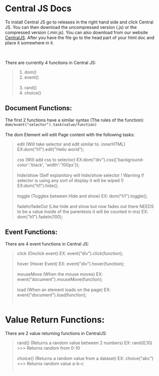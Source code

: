 # Central JS Docs
To install Central JS go to releases in the right hand side and click Central JS. You can then download the uncompressed version (.js) or the compressed version (.min.js). 
You can also download from our website [CentralJS](http://www.central-web-kit.rf.gd/?i=1). After you have the file go to the head part of your html doc and place it somewhere in it.

<br><br>
There are currently 4 functions in Central JS:
  >1. dom()<br>
  >2. event()<br><br>
  >3. rand()<br>
  >4. choice()<br>

## Document Functions:
The first 2 functions have a similar syntax (The rules of the function):<br>
```dom/event("selector").task(value/function)```<br><br>
The dom Element will edit Page content with the following tasks:

  >edit (Will take selector and edit similar to .innerHTML) EX:dom("h1").edit("Hello world");<br><br>
  >css (Will add css to selector) EX:dom("div").css({'background-color':'black', 'width':'100px'});<br><br>
  >hide/show (Self explanitory will hide/show selector ! Warning if selector is using any sort of display it will be wiped !) EX:dom("h1").hide(); <br><br>
  >toggle (Toggles between Hide and show) EX: dom("h1").toggle();<br><br>
  >fadeIn/fadeOut (Like hide and show but now fades out there NEEDS to be a value inside of the parentesis it will be counted in ms) EX: dom("h1").fadeIn(100);

## Event Functions:
There are 4 event functions in Central JS:
>click (Onclick event) EX: event("div").click(function);<br><br>
>hover (Hover Event) EX: event("div").hover(function);<br><br>
>mouseMove (When the mouse moves) EX: event("document").mouseMove(function);<br><br>
>load (When an element loads on the page) EX: event("document").load(function);<br><br>

# Value Return Functions:
There are 2 value returning functions in CentralJS:
>rand() (Returns a random value between 2 numbers) EX: rand(0,10) >>> Returns random from 0-10<br><br>
>choice() (Returns a random value from a dataset) EX: choice("abc") >>> Returns random value a-b-c<br><br>
